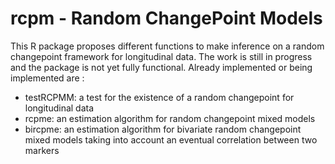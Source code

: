 # rcpm - Random ChangePoint Models

This R package proposes different functions to make inference on a random changepoint framework for longitudinal data. The work is still in progress and the package is not yet fully functional. Already implemented or being implemented are :
* testRCPMM: a test for the existence of a random changepoint for longitudinal data
* rcpme: an estimation algorithm for random changepoint mixed models
* bircpme: an estimation algorithm for bivariate random changepoint mixed models taking into account an eventual correlation between two markers
